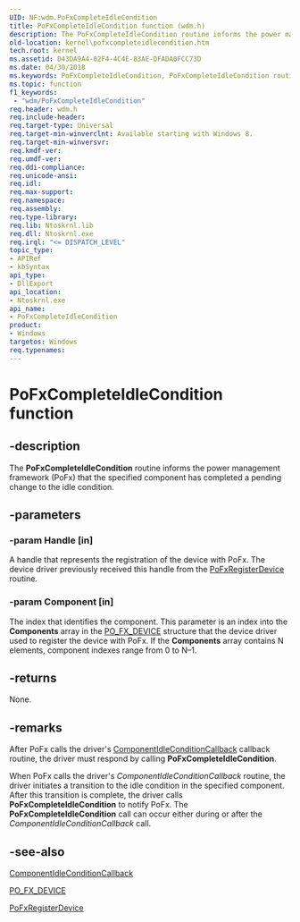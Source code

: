 ```yaml
---
UID: NF:wdm.PoFxCompleteIdleCondition
title: PoFxCompleteIdleCondition function (wdm.h)
description: The PoFxCompleteIdleCondition routine informs the power management framework (PoFx) that the specified component has completed a pending change to the idle condition.
old-location: kernel\pofxcompleteidlecondition.htm
tech.root: kernel
ms.assetid: D43DA9A4-02F4-4C4E-83AE-DFADA0FCC73D
ms.date: 04/30/2018
ms.keywords: PoFxCompleteIdleCondition, PoFxCompleteIdleCondition routine [Kernel-Mode Driver Architecture], kernel.pofxcompleteidlecondition, wdm/PoFxCompleteIdleCondition
ms.topic: function
f1_keywords:
 - "wdm/PoFxCompleteIdleCondition"
req.header: wdm.h
req.include-header: 
req.target-type: Universal
req.target-min-winverclnt: Available starting with Windows 8.
req.target-min-winversvr: 
req.kmdf-ver: 
req.umdf-ver: 
req.ddi-compliance: 
req.unicode-ansi: 
req.idl: 
req.max-support: 
req.namespace: 
req.assembly: 
req.type-library: 
req.lib: Ntoskrnl.lib
req.dll: Ntoskrnl.exe
req.irql: "<= DISPATCH_LEVEL"
topic_type:
- APIRef
- kbSyntax
api_type:
- DllExport
api_location:
- Ntoskrnl.exe
api_name:
- PoFxCompleteIdleCondition
product:
- Windows
targetos: Windows
req.typenames: 
---
```


# PoFxCompleteIdleCondition function


## -description


The <b>PoFxCompleteIdleCondition</b> routine informs the power management framework (PoFx) that the specified component has completed a pending change to the idle condition.


## -parameters




### -param Handle [in]

A handle that represents the registration of the device with PoFx. The device driver previously received this handle from the <a href="https://docs.microsoft.com/windows-hardware/drivers/ddi/content/wdm/nf-wdm-pofxregisterdevice">PoFxRegisterDevice</a> routine.


### -param Component [in]

The index that identifies the component. This parameter is an index into the <b>Components</b> array in the <a href="https://docs.microsoft.com/windows-hardware/drivers/ddi/content/wdm/ns-wdm-_po_fx_device_v1">PO_FX_DEVICE</a> structure that the device driver used to register the device with PoFx. If the <b>Components</b> array contains N elements, component indexes range from 0 to N–1.


## -returns



None.




## -remarks



After PoFx calls the driver's <a href="https://docs.microsoft.com/windows-hardware/drivers/ddi/content/wdm/nc-wdm-po_fx_component_idle_condition_callback">ComponentIdleConditionCallback</a> callback routine, the driver must respond by calling <b>PoFxCompleteIdleCondition</b>.

When PoFx calls the driver's <i>ComponentIdleConditionCallback</i> routine, the driver initiates a transition to the idle condition in the specified component. After this transition is complete, the driver calls <b>PoFxCompleteIdleCondition</b> to notify PoFx. The <b>PoFxCompleteIdleCondition</b> call can occur either during or after the <i>ComponentIdleConditionCallback</i> call.




## -see-also




<a href="https://docs.microsoft.com/windows-hardware/drivers/ddi/content/wdm/nc-wdm-po_fx_component_idle_condition_callback">ComponentIdleConditionCallback</a>



<a href="https://docs.microsoft.com/windows-hardware/drivers/ddi/content/wdm/ns-wdm-_po_fx_device_v1">PO_FX_DEVICE</a>



<a href="https://docs.microsoft.com/windows-hardware/drivers/ddi/content/wdm/nf-wdm-pofxregisterdevice">PoFxRegisterDevice</a>
 

 


